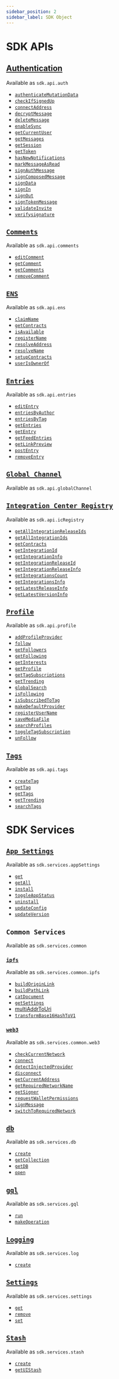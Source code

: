 ```yaml
---
sidebar_position: 2
sidebar_label: SDK Object
---
```


# SDK APIs

## [Authentication](/sdk/api-reference/classes/sdk.AWF_Auth)

Available as `sdk.api.auth`

- [`authenticateMutationData`](/sdk/api-reference/classes/sdk.AWF_Auth#authenticatemutationdata)
- [`checkIfSignedUp`](/sdk/api-reference/classes/sdk.AWF_Auth#checkifsignedup)
- [`connectAddress`](/sdk/api-reference/classes/sdk.AWF_Auth#connectaddress)
- [`decryptMessage`](/sdk/api-reference/classes/sdk.AWF_Auth#decryptmessage)
- [`deleteMessage`](/sdk/api-reference/classes/sdk.AWF_Auth#deletemessage)
- [`enableSync`](/sdk/api-reference/classes/sdk.AWF_Auth#enablesync)
- [`getCurrentUser`](/sdk/api-reference/classes/sdk.AWF_Auth#getcurrentuser)
- [`getMessages`](/sdk/api-reference/classes/sdk.AWF_Auth#getmessages)
- [`getSession`](/sdk/api-reference/classes/sdk.AWF_Auth#getsession)
- [`getToken`](/sdk/api-reference/classes/sdk.AWF_Auth#gettoken)
- [`hasNewNotifications`](/sdk/api-reference/classes/sdk.AWF_Auth#hasnewnotifications)
- [`markMessageAsRead`](/sdk/api-reference/classes/sdk.AWF_Auth#markmessageasread)
- [`signAuthMessage`](/sdk/api-reference/classes/sdk.AWF_Auth#signauthmessage)
- [`signComposedMessage`](/sdk/api-reference/classes/sdk.AWF_Auth#signcomposedmessage)
- [`signData`](/sdk/api-reference/classes/sdk.AWF_Auth#signdata)
- [`signIn`](/sdk/api-reference/classes/sdk.AWF_Auth#signin)
- [`signOut`](/sdk/api-reference/classes/sdk.AWF_Auth#signout)
- [`signTokenMessage`](/sdk/api-reference/classes/sdk.AWF_Auth#signtokenmessage)
- [`validateInvite`](/sdk/api-reference/classes/sdk.AWF_Auth#validateinvite)
- [`verifysignature`](/sdk/api-reference/classes/sdk.AWF_Auth#verifysignature)

## [`Comments`](/sdk/api-reference/classes/sdk.AWF_Comments)

Available as `sdk.api.comments`

- [`editComment`](/sdk/api-reference/classes/sdk.AWF_Comments#editcomment)
- [`getComment`](/sdk/api-reference/classes/sdk.AWF_Comments#getcomment)
- [`getComments`](/sdk/api-reference/classes/sdk.AWF_Comments#getcomments)
- [`removeComment`](/sdk/api-reference/classes/sdk.AWF_Comments#removecomment)

## [`ENS`](/sdk/api-reference/classes/sdk.AWF_ENS)

Available as `sdk.api.ens`

- [`claimName`](/sdk/api-reference/classes/sdk.AWF_ENS#claimname)
- [`getContracts`](/sdk/api-reference/classes/sdk.AWF_ENS#getcontracts)
- [`isAvailable`](/sdk/api-reference/classes/sdk.AWF_ENS#isavailable)
- [`registerName`](/sdk/api-reference/classes/sdk.AWF_ENS#registername)
- [`resolveAddress`](/sdk/api-reference/classes/sdk.AWF_ENS#resolveaddress)
- [`resolveName`](/sdk/api-reference/classes/sdk.AWF_ENS#resolvename)
- [`setupContracts`](/sdk/api-reference/classes/sdk.AWF_ENS#setupcontracts)
- [`userIsOwnerOf`](/sdk/api-reference/classes/sdk.AWF_ENS#userisownerof)

## [`Entries`](/sdk/api-reference/classes/sdk.AWF_Entry)

Available as `sdk.api.entries`

- [`editEntry`](/sdk/api-reference/classes/sdk.AWF_Entry#editentry)
- [`entriesByAuthor`](/sdk/api-reference/classes/sdk.AWF_Entry#entriesbyauthor)
- [`entriesByTag`](/sdk/api-reference/classes/sdk.AWF_Entry#entriesbytag)
- [`getEntries`](/sdk/api-reference/classes/sdk.AWF_Entry#getentries)
- [`getEntry`](/sdk/api-reference/classes/sdk.AWF_Entry#getentry)
- [`getFeedEntries`](/sdk/api-reference/classes/sdk.AWF_Entry#getfeedentries)
- [`getLinkPreview`](/sdk/api-reference/classes/sdk.AWF_Entry#getlinkpreview)
- [`postEntry`](/sdk/api-reference/classes/sdk.AWF_Entry#postentry)
- [`removeEntry`](/sdk/api-reference/classes/sdk.AWF_Entry#removeentry)

## [`Global Channel`](/sdk/api-reference/classes/sdk.EventBus)

Available as `sdk.api.globalChannel`

## [`Integration Center Registry`](/sdk/api-reference/classes/sdk.AWF_IC_REGISTRY)

Available as `sdk.api.icRegistry`

- [`getAllIntegrationReleaseIds`](/sdk/api-reference/classes/sdk.AWF_IC_REGISTRY#getallintegrationreleaseids)
- [`getAllIntegrationIds`](/sdk/api-reference/classes/sdk.AWF_IC_REGISTRY#getallintegrationids)
- [`getContracts`](/sdk/api-reference/classes/sdk.AWF_IC_REGISTRY#getcontracts)
- [`getIntegrationId`](/sdk/api-reference/classes/sdk.AWF_IC_REGISTRY#getintegrationid)
- [`getIntegrationInfo`](/sdk/api-reference/classes/sdk.AWF_IC_REGISTRY#getintegrationinfo)
- [`getIntegrationReleaseId`](/sdk/api-reference/classes/sdk.AWF_IC_REGISTRY#getintegrationreleaseid)
- [`getIntegrationReleaseInfo`](/sdk/api-reference/classes/sdk.AWF_IC_REGISTRY#getintegrationreleaseinfo)
- [`getIntegrationsCount`](/sdk/api-reference/classes/sdk.AWF_IC_REGISTRY#getintegrationscount)
- [`getIntegrationsInfo`](/sdk/api-reference/classes/sdk.AWF_IC_REGISTRY#getintegrationsinfo)
- [`getLatestReleaseInfo`](/sdk/api-reference/classes/sdk.AWF_IC_REGISTRY#getlatestreleaseinfo)
- [`getLatestVersionInfo`](/sdk/api-reference/classes/sdk.AWF_IC_REGISTRY#getlatestversioninfo)

## [`Profile`](/sdk/api-reference/classes/sdk.AWF_Profile)

Available as `sdk.api.profile`

- [`addProfileProvider`](/sdk/api-reference/classes/sdk.AWF_Profile#addprofileprovider)
- [`follow`](/sdk/api-reference/classes/sdk.AWF_Profile#follow)
- [`getFollowers`](/sdk/api-reference/classes/sdk.AWF_Profile#getfollowers)
- [`getFollowing`](/sdk/api-reference/classes/sdk.AWF_Profile#getfollowing)
- [`getInterests`](/sdk/api-reference/classes/sdk.AWF_Profile#getinterests)
- [`getProfile`](/sdk/api-reference/classes/sdk.AWF_Profile#getprofile)
- [`getTagSubscriptions`](/sdk/api-reference/classes/sdk.AWF_Profile#gettagsubscriptions)
- [`getTrending`](/sdk/api-reference/classes/sdk.AWF_Profile#gettrending)
- [`globalSearch`](/sdk/api-reference/classes/sdk.AWF_Profile#globalsearch)
- [`isFollowing`](/sdk/api-reference/classes/sdk.AWF_Profile#isfollowing)
- [`isSubscribedToTag`](/sdk/api-reference/classes/sdk.AWF_Profile#issubscribedtotag)
- [`makeDefaultProvider`](/sdk/api-reference/classes/sdk.AWF_Profile#makedefaultprovider)
- [`registerUserName`](/sdk/api-reference/classes/sdk.AWF_Profile#registerusername)
- [`saveMediaFile`](/sdk/api-reference/classes/sdk.AWF_Profile#savemediafile)
- [`searchProfiles`](/sdk/api-reference/classes/sdk.AWF_Profile#searchprofiles)
- [`toggleTagSubscription`](/sdk/api-reference/classes/sdk.AWF_Profile#toggletagsubscription)
- [`unFollow`](/sdk/api-reference/classes/sdk.AWF_Profile#unfollow)

## [`Tags`](/sdk/api-reference/classes/sdk.AWF_Tags)

Available as `sdk.api.tags`

- [`createTag`](/sdk/api-reference/classes/sdk.AWF_Tags#createtag)
- [`getTag`](/sdk/api-reference/classes/sdk.AWF_Tags#gettag)
- [`getTags`](/sdk/api-reference/classes/sdk.AWF_Tags#gettags)
- [`getTrending`](/sdk/api-reference/classes/sdk.AWF_Tags#gettrending)
- [`searchTags`](/sdk/api-reference/classes/sdk.AWF_Tags#searchtags)

# SDK Services

## [`App Settings`](/sdk/api-reference/classes/sdk.AppSettings)

Available as `sdk.services.appSettings`

- [`get`](/sdk/api-reference/classes/sdk.AppSettings#get)
- [`getAll`](/sdk/api-reference/classes/sdk.AppSettings#getall)
- [`install`](/sdk/api-reference/classes/sdk.AppSettings#install)
- [`toggleAppStatus`](/sdk/api-reference/classes/sdk.AppSettings#toggleappstatus)
- [`uninstall`](/sdk/api-reference/classes/sdk.AppSettings#uninstall)
- [`updateConfig`](/sdk/api-reference/classes/sdk.AppSettings#updateconfig)
- [`updateVersion`](/sdk/api-reference/classes/sdk.AppSettings#updateversion)

## `Common Services`

Available as `sdk.services.common`

### [`ipfs`](/sdk/api-reference/classes/sdk.AWF_IpfsConnector)

Available as `sdk.services.common.ipfs`

- [`buildOriginLink`](/sdk/api-reference/classes/sdk.AWF_IpfsConnector#buildoriginlink)
- [`buildPathLink`](/sdk/api-reference/classes/sdk.AWF_IpfsConnector#buildpathlink)
- [`catDocument`](/sdk/api-reference/classes/sdk.AWF_IpfsConnector#catdocument)
- [`getSettings`](/sdk/api-reference/classes/sdk.AWF_IpfsConnector#getsettings)
- [multiAddrToUri](/sdk/api-reference/classes/sdk.AWF_IpfsConnector#multitoaddr)
- [`transformBase16HashToV1`](/sdk/api-reference/classes/sdk.AWF_IpfsConnector#transformbase16hashtov1)

### [`web3`](/sdk/api-reference/classes/sdk.Web3Connector)

Available as `sdk.services.common.web3`

- [`checkCurrentNetwork`](/sdk/api-reference/classes/sdk.Web3Connector#checkcurrentnetwork)
- [`connect`](/sdk/api-reference/classes/sdk.Web3Connector#connect)
- [`detectInjectedProvider`](/sdk/api-reference/classes/sdk.Web3Connector#detectinjectedprovider)
- [`disconnect`](/sdk/api-reference/classes/sdk.Web3Connector#disconnect)
- [`getCurrentAddress`](/sdk/api-reference/classes/sdk.Web3Connector#getcurrentaddress)
- [`getRequiredNetworkName`](/sdk/api-reference/classes/sdk.Web3Connector#getrequirednetworkname)
- [`getSigner`](/sdk/api-reference/classes/sdk.Web3Connector#getsigner)
- [`requestWalletPermissions`](/sdk/api-reference/classes/sdk.Web3Connector#requestwalletpermissions)
- [`signMessage`](/sdk/api-reference/classes/sdk.Web3Connector#signmessage)
- [`switchToRequiredNetwork`](/sdk/api-reference/classes/sdk.Web3Connector#switchtorequirednetwork)

## [`db`](/sdk/api-reference/classes/sdk.DB)

Available as `sdk.services.db`

- [`create`](/sdk/api-reference/classes/sdk.DB#create)
- [`getCollection`](/sdk/api-reference/classes/sdk.DB#getcollection)
- [`getDB`](/sdk/api-reference/classes/sdk.DB#getdb)
- [`open`](/sdk/api-reference/classes/sdk.DB#open)

## [`gql`](/sdk/api-reference/classes/sdk.Gql)

Available as `sdk.services.gql`

- [`run`](/sdk/api-reference/classes/sdk.Gql#run)
- [`makeOperation`](/sdk/api-reference/classes/sdk.Gql#makeoperation)

## [`Logging`](/sdk/api-reference/classes/sdk.Logging)

Available as `sdk.services.log`

- [`create`](/sdk/api-reference/classes/sdk.Logging#create)

## [`Settings`](/sdk/api-reference/classes/sdk.Settings)

Available as `sdk.services.settings`

- [`get`](/sdk/api-reference/classes/sdk.Settings#get)
- [`remove`](/sdk/api-reference/classes/sdk.Settings#remove)
- [`set`](/sdk/api-reference/classes/sdk.Settings#set)

## [`Stash`](/sdk/api-reference/classes/sdk.Stash)

Available as `sdk.services.stash`

- [`create`](/sdk/api-reference/classes/sdk.Stash#create)
- [`getUIStash`](/sdk/api-reference/classes/sdk.Stash#getuistash)

